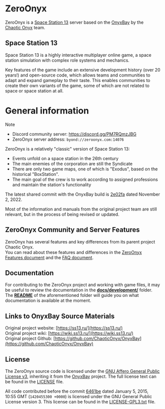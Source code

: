 # ZeroOnyx
ZeroOnyx is a [Space Station 13](https://spacestation13.com/) server based on the [OnyxBay](https://github.com/ChaoticOnyx/OnyxBay) by the [Chaotic Onyx](https://github.com/ChaoticOnyx) team.

## Space Station 13
Space Station 13 is a highly interactive multiplayer online game, a space station simulation with complex role systems and mechanics.

Key features of the game include an extensive development history (over 20 years!) and open-source code, which allows teams and communities to adapt and expand gameplay to their taste.
This enables communities to create their own variants of the game, some of which are not related to space or space station at all.

# General information
> [!NOTE]
> - Discord community server: https://discord.gg/PM7RQmzJBG
> - ZeroOnyx server address: `byond://zeroonyx.com:14076`

ZeroOnyx is a relatively "classic" version of Space Station 13:
- Events unfold on a space station in the 26th century
- The main enemies of the corporation are still the Syndicate
- There are only two game maps, one of which is "Exodus", based on the historical "BoxStation".
- The main goal of the crew is to work according to assigned professions and maintain the station's functionality

The latest shared commit with the OnyxBay build is [2e02fa](https://github.com/ZeroHubProjects/ZeroOnyx/commit/2e02fad116f279105439f03593ba9ea9720bd5d8) dated November 2, 2022.

Most of the information and manuals from the original project team are still relevant, but in the process of being revised or updated.

## ZeroOnyx Community and Server Features
ZeroOnyx has several features and key differences from its parent project Chaotic Onyx.  
You can read about these features and differences in the [ZeroOnyx Features document](https://github.com/ZeroHubProjects/ZeroOnyx/blob/docs/readme-server-overview-update/docs/about_zeroonyx/about-zeroonyx.ru.md) and the [FAQ document](https://github.com/ZeroHubProjects/ZeroOnyx/blob/docs/readme-server-overview-update/docs/about_zeroonyx/faq-zeroonyx.ru.md).

## Documentation
For contributing to the ZeroOnyx project and working with game files, it may be useful to review the documentation in the **[docs/development/](https://github.com/ZeroHubProjects/ZeroOnyx/tree/docs/readme-server-overview-update/docs/development)** folder.  
The **[README](https://github.com/ZeroHubProjects/ZeroOnyx/blob/docs/readme-server-overview-update/docs/development/README.md)** of the aforementioned folder will guide you on what documentation is available at the moment.

## Links to OnyxBay Source Materials
Original project website: [https://ss13.ru/](https://ss13.ru/)  
Original project wiki: [https://wiki.ss13.ru/](https://wiki.ss13.ru/)  
Original project Github: [https://github.com/ChaoticOnyx/OnyxBay](https://github.com/ChaoticOnyx/OnyxBay)

## License

The ZeroOnyx source code is licensed under the [GNU Affero General Public License v3](http://www.gnu.org/licenses/agpl.html), inheriting it from the [OnyxBay](https://github.com/ChaoticOnyx/OnyxBay/blob/dev/LICENSE) project. The full license text can be found in the [LICENSE](https://github.com/ZeroHubProjects/ZeroOnyx/blob/master/LICENSE) file.

All code contributed before the commit [6461be](https://github.com/ZeroHubProjects/ZeroOnyx/commit/6461beaf587de4e35fff02efdb7708e61ce43ed8) dated January 5, 2015, 10:55 GMT (`1420455300 +0000`) is licensed under the GNU General Public License version 3. This license can be found in the [LICENSE-GPL3.txt](https://github.com/ZeroHubProjects/ZeroOnyx/blob/master/docs/LICENSE-AGPL3.txt) file.
